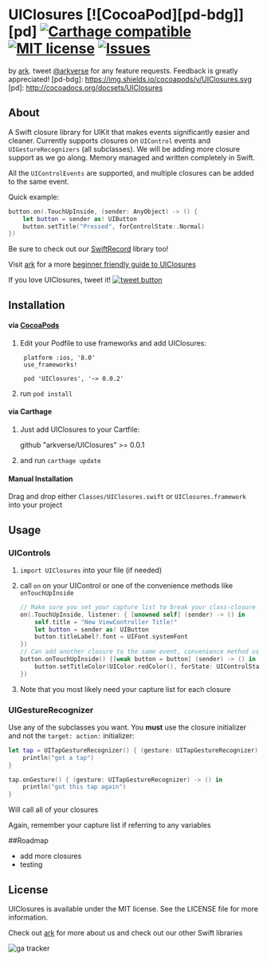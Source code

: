 # UIClosures [![CocoaPod][pd-bdg]][pd] [![Carthage compatible](https://img.shields.io/badge/Carthage-compatible-4BC51D.svg?style=flat)](https://github.com/Carthage/Carthage) [![MIT license](http://img.shields.io/badge/license-MIT-brightgreen.svg)](http://opensource.org/licenses/MIT) [![Issues](http://img.shields.io/github/issues/arkverse/UIClosures.svg)]( https://github.com/arkverse/UIClosures/issues)
by [ark](http://www.arkverse.com). tweet [@arkverse](https://twitter.com/arkverse) for any feature requests. Feedback is greatly appreciated!
[pd-bdg]: https://img.shields.io/cocoapods/v/UIClosures.svg
[pd]: http://cocoadocs.org/docsets/UIClosures
## About
A Swift closure library for UIKit that makes events significantly easier and cleaner. Currently supports closures on `UIControl` events and `UIGestureRecognizers` (all subclasses). We will be adding more closure support as we go along. Memory managed and written completely in Swift.

All the `UIControlEvents` are supported, and multiple closures can be added to the same event.

Quick example:

```swift
button.on(.TouchUpInside, (sender: AnyObject) -> () {
	let button = sender as! UIButton
	button.setTitle("Pressed", forControlState:.Normal)
})
```

Be sure to check out our [SwiftRecord](https://github.com/arkverse/SwiftRecord) library too!

Visit [ark](www.arkverse.com) for a more [beginner friendly guide to UIClosures](http://www.arkverse.com/release-uiclosures-closure-ui-events-library/)

If you love UIClosures, tweet it! <a href="https://twitter.com/intent/tweet?text=UIClosures&url=https%3A%2F%2Fgithub.com%2Farkverse%2FUIClosures&hashtags=ios%2Cswift%2Cclosures%2Cuikit&original_referer=http%3A%2F%2Fgithub.com%2F&tw_p=tweetbutton" target="_blank">
  <img src="http://jpillora.com/github-twitter-button/img/tweet.png"
       alt="tweet button" title="UIClosures"></img>
</a>


## Installation

#### via [CocoaPods](http://cocoapods.org)
1. Edit your Podfile to use frameworks and add UIClosures:
		
		platform :ios, '8.0'
		use_frameworks!
	
		pod 'UIClosures', '~> 0.0.2'
2. run `pod install`

#### via Carthage

1. Just add UIClosures to your Cartfile:

	github "arkverse/UIClosures" >= 0.0.1
	
2. and run `carthage update`

#### Manual Installation
Drag and drop either `Classes/UIClosures.swift` or `UIClosures.framework` into your project

## Usage

### UIControls

1. `import UIClosures` into your file (if needed)
2. call `on` on your UIControl or one of the convenience methods like `onTouchUpInside`

	```swift
	// Make sure you set your capture list to break your class-closure strong reference loop
	on(.TouchUpInside, listener: { [unowned self] (sender) -> () in
		self.title = "New ViewController Title!"
		let button = sender as! UIButton
		button.titleLabel?.font = UIFont.systemFont
	})
	// Can add another closure to the same event, convenience method used here
	button.onTouchUpInside() {[weak button = button] (sender) -> () in
		button.setTitleColor(UIColor.redColor(), forState: UIControlState.Normal)
	})
	```
3. Note that you most likely need your capture list for each closure

### UIGestureRecognizer

Use any of the subclasses you want. You **must** use the closure initializer and not the `target: action:`  initializer:

```swift
let tap = UITapGestureRecognizer() { (gesture: UITapGestureRecognizer) -> () in
	println("got a tap")
}

tap.onGesture() { (gesture: UITapGestureRecognizer) -> () in
	println("got this tap again")
}
```
Will call all of your closures

Again, remember your capture list if referring to any variables

##Roadmap

- add more closures
- testing

## License

UIClosures is available under the MIT license. See the LICENSE file
for more information.

Check out [ark](http://www.arkverse.com) for more about us and check out our other Swift libraries

![ga tracker](https://www.google-analytics.com/collect?v=1&a=257770996&t=pageview&dl=https%3A%2F%2Fgithub.com%2Farkverse%2FUIClosures&ul=en-us&de=UTF-8&cid=978224512.1377738459&tid=UA-63011921-2&z=887657232 "ga tracker")

